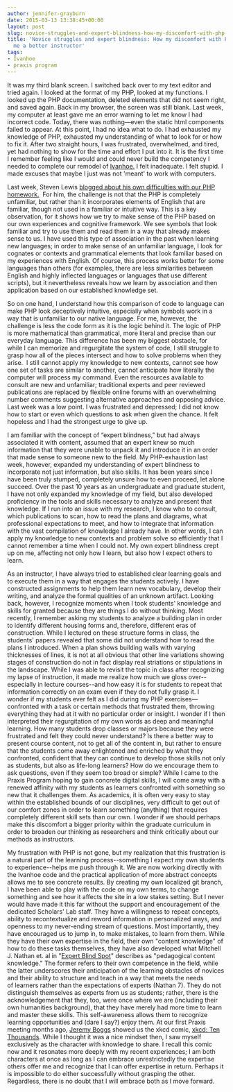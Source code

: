 ```yaml
---
author: jennifer-grayburn
date: 2015-03-13 13:38:45+00:00
layout: post
slug: novice-struggles-and-expert-blindness-how-my-discomfort-with-php-will-make-me-a-better-instructor
title: 'Novice struggles and expert blindness: How my discomfort with PHP will make
  me a better instructor'
tags:
- Ivanhoe
- praxis program
---
```


It was my third blank screen. I switched back over to my text editor and tried again. I looked at the format of my PHP, looked at my functions. I looked up the PHP documentation, deleted elements that did not seem right, and saved again. Back in my browser, the screen was still blank. Last week, my computer at least gave me an error warning to let me know I had incorrect code. Today, there was nothing&mdash;even the static html components failed to appear. At this point, I had no idea what to do. I had exhausted my knowledge of PHP, exhausted my understanding of what to look for or how to fix it. After two straight hours, I was frustrated, overwhelmed, and tired, yet had nothing to show for the time and effort I put into it. It is the first time I remember feeling like I would and could never build the competency I needed to complete our remodel of [Ivanhoe.](http://ivanhoe.scholarslab.org/) I felt inadequate. I felt stupid. I made excuses that maybe I just was not 'meant' to work with computers.

Last week, Steven Lewis [blogged about his own difficulties with our PHP homework.](http://scholarslab.org/uncategorized/something-about-php/)  For him, the challenge is not that the PHP is completely unfamiliar, but rather than it incorporates elements of English that are familiar, though not used in a familiar or intuitive way. This is a key observation, for it shows how we try to make sense of the PHP based on our own experiences and cognitive framework. We see symbols that look familiar and try to use them and read them in a way that already makes sense to us. I have used this type of association in the past when learning new languages; in order to make sense of an unfamiliar language, I look for cognates or contexts and grammatical elements that look familiar based on my experiences with English. Of course, this process works better for some languages than others (for examples, there are less similarities between English and highly inflected languages or languages that use different scripts), but it nevertheless reveals how we learn by association and then application based on our established knowledge set.

So on one hand, I understand how this comparison of code to language can make PHP look deceptively intuitive, especially when symbols work in a way that is unfamiliar to our native language. For me, however, the challenge is less the code form as it is the logic behind it. The logic of PHP is more mathematical than grammatical, more literal and precise than our everyday language. This difference has been my biggest obstacle, for while I can memorize and regurgitate the system of code, I still struggle to grasp how all of the pieces intersect and how to solve problems when they arise.  I still cannot apply my knowledge to new contexts, cannot see how one set of tasks are similar to another, cannot anticipate how literally the computer will process my command. Even the resources available to consult are new and unfamiliar; traditional experts and peer reviewed publications are replaced by flexible online forums with an overwhelming number comments suggesting alternative approaches and opposing advice. Last week was a low point. I was frustrated and depressed; I did not know how to start or even which questions to ask when given the chance. It felt hopeless and I had the strongest urge to give up.

I am familiar with the concept of “expert blindness,” but had always associated it with content, assumed that an expert knew so much information that they were unable to unpack it and introduce it in an order that made sense to someone new to the field. My PHP-exhaustion last week, however, expanded my understanding of expert blindness to incorporate not just information, but also skills. It has been years since I have been truly stumped, completely unsure how to even proceed, let alone succeed. Over the past 10 years as an undergraduate and graduate student, I have not only expanded my knowledge of my field, but also developed proficiency in the tools and skills necessary to analyze and present that knowledge. If I run into an issue with my research, I know who to consult, which publications to scan, how to read the plans and diagrams, what professional expectations to meet, and how to integrate that information with the vast compilation of knowledge I already have. In other words, I can apply my knowledge to new contexts and problem solve so efficiently that I cannot remember a time when I could not. My own expert blindness crept up on me, affecting not only how I learn, but also how I expect others to learn.

As an instructor, I have always tried to established clear learning goals and to execute them in a way that engages the students actively. I have constructed assignments to help them learn new vocabulary, develop their writing, and analyze the formal qualities of an unknown artifact. Looking back, however, I recognize moments when I took students' knowledge and skills for granted because they are things I do without thinking. Most recently, I remember asking my students to analyze a building plan in order to identify different housing forms and, therefore, different eras of construction. While I lectured on these structure forms in class, the students' papers revealed that some did not understand how to read the plans I introduced. When a plan shows building walls with varying thicknesses of lines, it is not at all obvious that other line variations showing stages of construction do not in fact display real striations or stipulations in the landscape. While I was able to revisit the topic in class after recognizing my lapse of instruction, it made me realize how much we gloss over--especially in lecture courses--and how easy it is for students to repeat that information correctly on an exam even if they do not fully grasp it. I wonder if my students ever felt as I did during my PHP exercises&mdash;confronted with a task or certain methods that frustrated them, throwing everything they had at it with no particular order or insight. I wonder if I then interpreted their regurgitation of my own words as deep and meaningful learning. How many students drop classes or majors because they were frustrated and felt they could never understand? Is there a better way to present course content, not to get all of the content in, but rather to ensure that the students come away enlightened and enriched by what they confronted, confident that they can continue to develop those skills not only as students, but also as life-long learners? How do we encourage them to ask questions, even if they seem too broad or simple? While I came to the Praxis Program hoping to gain concrete digital skills, I will come away with a renewed affinity with my students as learners confronted with something so new that it challenges them. As academics, it is often very easy to stay within the established bounds of our disciplines, very difficult to get out of our comfort zones in order to learn something (anything) that requires completely different skill sets than our own. I wonder if we should perhaps make this discomfort a bigger priority within the graduate curriculum in order to broaden our thinking as researchers and think critically about our methods as instructors.

My frustration with PHP is not gone, but my realization that this frustration is a natural part of the learning process--something I expect my own students to experience--helps me push through it. We are now working directly with the Ivanhoe code and the practical application of more abstract concepts allows me to see concrete results. By creating my own localized git branch, I have been able to play with the code on my own terms, to change something and see how it affects the site in a low stakes setting. But I never would have made it this far without the support and encouragement of the dedicated Scholars' Lab staff. They have a willingness to repeat concepts, ability to recontextualize and reword information in personalized ways, and openness to my never-ending stream of questions. Most importantly, they have encouraged us to jump in, to make mistakes, to learn from them. While they have their own expertise in the field, their own "content knowledge" of how to do these tasks themselves, they have also developed what Mitchell J. Nathan et. al in "[Expert Blind Spot](http://www.colorado.edu/ics/sites/default/files/attached-files/00-05.pdf)" describes as "pedagogical content knowledge." The former refers to their own competence in the field, while the latter underscores their anticipation of the learning obstacles of novices and their ability to structure and teach in a way that meets the needs of learners rather than the expectations of experts (Nathan 7). They do not distinguish themselves as experts from us as students; rather, there is the acknowledgement that they, too, were once where we are (including their own humanities background), that they have merely had more time to learn and master these skills. This self-awareness allows them to recognize learning opportunities and (dare I say?) enjoy them. At our first Praxis meeting months ago, [Jeremy Boggs](http://scholarslab.org/people/jeremy-boggs/) showed us the xkcd comic, [xkcd: Ten Thousands](http://xkcd.com/1053/). While I thought it was a nice mindset then, I saw myself exclusively as the character with knowledge to share. I recall this comic now and it resonates more deeply with my recent experiences; I am both characters at once as long as I can embrace unrestrictedly the expertise others offer me and recognize that I can offer expertise in return. Perhaps it is impossible to do either successfully without grasping the other. Regardless, there is no doubt that I will embrace both as I move forward.

